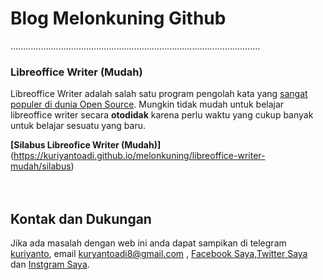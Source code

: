 # Blog Melonkuning Github
...................................................................................................

### Libreoffice Writer (Mudah)
Libreoffice Writer adalah salah satu program pengolah kata yang [sangat populer di dunia Open Source](https://www.techradar.com/news/the-best-free-office-software). Mungkin tidak mudah untuk belajar libreoffice writer secara **otodidak** karena perlu waktu yang cukup banyak untuk belajar sesuatu yang baru.

**[Silabus Libreofice Writer (Mudah)]**(https://kuriyantoadi.github.io/melonkuning/libreoffice-writer-mudah/silabus)
<br>
<br>
<br>



## Kontak dan Dukungan
Jika ada masalah dengan web ini anda dapat sampikan di telegram [kuriyanto](https://t.me/kuriyanto), email kuryantoadi8@gmail.com , [Facebook Saya](https://web.facebook.com/churyanto),[Twitter Saya](https://twitter.com/kuriyantoadi) dan [Instgram Saya](https://www.instagram.com/kuriyantoadi/).
